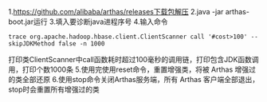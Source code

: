1.https://github.com/alibaba/arthas/releases下载包解压
2.java -jar arthas-boot.jar运行
3.填入要诊断java进程序号
4.输入命令
```
trace org.apache.hadoop.hbase.client.ClientScanner call '#cost>100' --skipJDKMethod false -n 1000
```
打印类ClientScanner中call函数耗时超过100毫秒的调用链，打印包含JDK函数调用，打印个数1000条
5.使用完使用reset命令，重置增强类，将被 Arthas 增强过的类全部还原
6.使用stop命令关闭Arthas服务端，所有 Arthas 客户端全部退出，stop时会重置所有增强过的类
